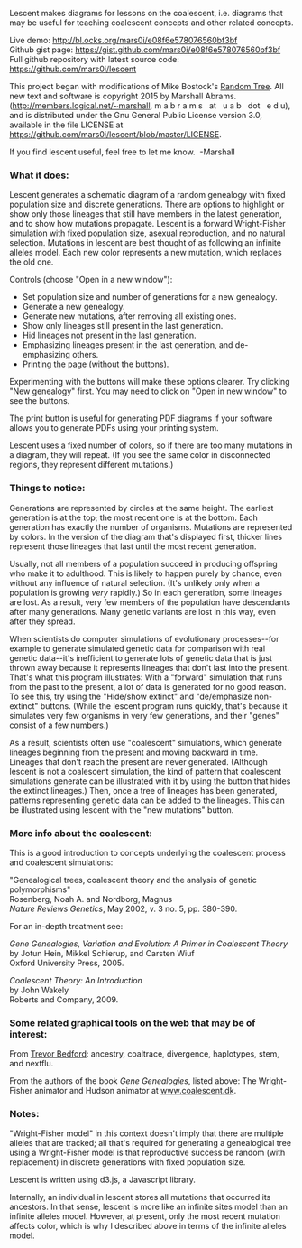 Lescent makes diagrams for lessons on the coalescent, i.e. diagrams
that may be useful for teaching coalescent concepts and other related
concepts.

Live demo: <a href="http://bl.ocks.org/mars0i/e08f6e578076560bf3bf">http://bl.ocks.org/mars0i/e08f6e578076560bf3bf</a><br/>
Github gist page: <a href="https://gist.github.com/mars0i/e08f6e578076560bf3bf">https://gist.github.com/mars0i/e08f6e578076560bf3bf</a><br/>
Full github repository with latest source code: <a href="https://github.com/mars0i/lescent">https://github.com/mars0i/lescent</a>

This project began with modifications of Mike Bostock's <a href="http://bl.ocks.org/mbostock/999346">Random Tree</a>.
All new text and software is copyright 2015 by Marshall Abrams.  (<a
href="http://members.logical.net/~marshall">http://members.logical.net/~marshall</a>,
m a b r a m s &nbsp;&nbsp;at&nbsp;&nbsp; u a b
&nbsp;&nbsp;dot&nbsp;&nbsp; e d u), and is distributed
under the Gnu General Public License version 3.0, available in the
file LICENSE at  <a
href="https://github.com/mars0i/lescent/blob/master/LICENSE">https://github.com/mars0i/lescent/blob/master/LICENSE</a>.

If you find lescent useful, feel free to let me know.&nbsp; -Marshall

### What it does:

Lescent generates a schematic diagram of a random genealogy with fixed
population size and discrete generations.  There are options to
highlight or show only those lineages that still have members in the
latest generation, and to show how mutations propagate.  Lescent is a
forward Wright-Fisher simulation with fixed population size, 
asexual reproduction, and no natural selection.  Mutations in lescent
are best thought of as following an infinite alleles model. Each new
color represents a new mutation, which replaces the old one.

Controls (choose "Open in a new window"):

* Set population size and number of generations for a new genealogy.
* Generate a new genealogy.
* Generate new mutations, after removing all existing ones.
* Show only lineages still present in the last generation.
* Hid lineages not present in the last generation.
* Emphasizing lineages present in the last generation, and de-emphasizing others.
* Printing the page (without the buttons).

Experimenting with the buttons will make these options clearer.  Try
clicking "New genealogy" first.  You may need to click on "Open in new
window" to see the buttons.

The print button is useful for generating PDF diagrams if your
software allows you to generate PDFs using your printing system.

Lescent uses a fixed number of colors, so if there are too many
mutations in a diagram, they will repeat.  (If you see the same color
in disconnected regions, they represent different mutations.)

### Things to notice:

Generations are represented by circles at the same height.  The earliest
generation is at the top; the most recent one is at the bottom.  Each
generation has exactly the number of organisms.  Mutations are
represented by colors.  In the version of the diagram that's displayed
first, thicker lines represent those lineages that last until the most
recent generation.

Usually, not all members of a population succeed in producing offspring
who make it to adulthood.  This is likely to happen purely by chance,
even without any influence of natural selection.  (It's unlikely only
when a population is growing *very* rapidly.)  So in each generation,
some lineages are lost.  As a result, very few members of the
population have descendants after many generations.  Many genetic
variants are lost in this way, even after they spread.

When scientists do computer simulations of evolutionary processes--for
example to generate simulated genetic data for comparison with real
genetic data--it's inefficient to generate lots of genetic data that is
just thrown away because it represents lineages that don't last into the
present.  That's what this program illustrates: With a "forward"
simulation that runs from the past to the present, a lot of data is
generated for no good reason.  To see this, try using the "Hide/show
extinct" and "de/emphasize non-extinct" buttons.  (While the lescent
program runs quickly, that's because it simulates very few organisms in
very few generations, and their "genes" consist of a few numbers.)

As a result, scientists often use "coalescent" simulations, which
generate lineages beginning from the present and moving backward in
time.  Lineages that don't reach the present are never generated.
(Although lescent is not a coalescent simulation, the kind of pattern
that coalescent simulations generate can be illustrated with it by
using the button that hides the extinct lineages.)  Then, once a tree
of lineages has been generated, patterns representing genetic data can
be added to the lineages.  This can be illustrated using lescent with
the "new mutations" button.

### More info about the coalescent:

This is a good introduction to concepts underlying the coalescent process and
coalescent simulations:

  "Genealogical trees, coalescent theory and the analysis of genetic polymorphisms"<br/>
  Rosenberg, Noah A. and Nordborg, Magnus<br/>
  *Nature Reviews Genetics*, May 2002, v. 3 no. 5, pp. 380-390.<br/>

For an in-depth treatment see:<br/>

*Gene Genealogies, Variation and Evolution: A Primer in Coalescent Theory*<br/>
by Jotun Hein, Mikkel Schierup, and Carsten Wiuf<br/>
Oxford University Press, 2005.

*Coalescent Theory: An Introduction*<br/>
by John Wakely<br/>
Roberts and Company, 2009.

### Some related graphical tools on the web that may be of interest:

From <a href="http://bedford.io/projects">Trevor Bedford</a>:
ancestry, coaltrace, divergence, haplotypes, stem, and nextflu. 

From the authors of the book *Gene Genealogies*, listed above:
The Wright-Fisher animator and Hudson animator at <a
href="www.coalescent.dk">www.coalescent.dk</a>.

### Notes:

"Wright-Fisher model" in this context doesn't imply that there are
multiple alleles that are tracked; all that's required for generating a
genealogical tree using a Wright-Fisher model is that reproductive
success be random (with replacement) in discrete generations with fixed
population size.

Lescent is written using d3.js, a Javascript library.

Internally, an individual in lescent stores all mutations that
occurred  its ancestors. In that sense, lescent is more like an
infinite sites model than an infinite alleles model.  However, at
present, only the most recent mutation affects color, which is why I
described above in terms of the infinite alleles model.
